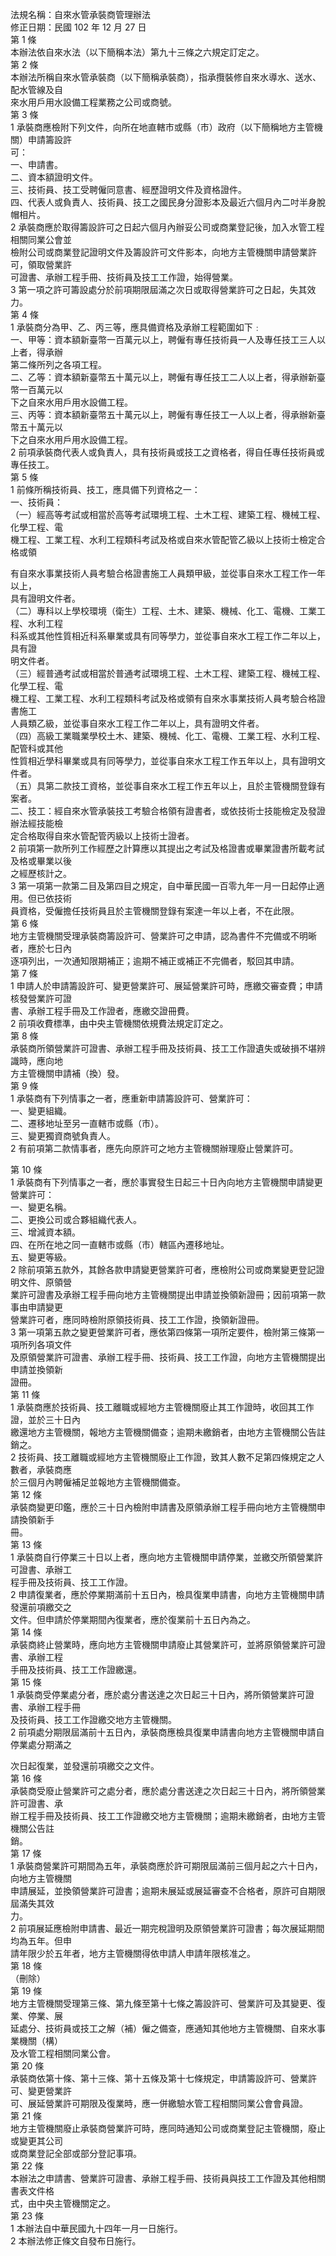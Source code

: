 法規名稱：自來水管承裝商管理辦法  
修正日期：民國 102 年 12 月 27 日  
第 1 條  
本辦法依自來水法（以下簡稱本法）第九十三條之六規定訂定之。  
第 2 條  
本辦法所稱自來水管承裝商（以下簡稱承裝商），指承攬裝修自來水導水、送水、配水管線及自  
來水用戶用水設備工程業務之公司或商號。  
第 3 條  
1 承裝商應檢附下列文件，向所在地直轄市或縣（市）政府（以下簡稱地方主管機關）申請籌設許  
可：  
一、申請書。  
二、資本額證明文件。  
三、技術員、技工受聘僱同意書、經歷證明文件及資格證件。  
四、代表人或負責人、技術員、技工之國民身分證影本及最近六個月內二吋半身脫帽相片。  
2 承裝商應於取得籌設許可之日起六個月內辦妥公司或商業登記後，加入水管工程相關同業公會並  
檢附公司或商業登記證明文件及籌設許可文件影本，向地方主管機關申請營業許可，領取營業許  
可證書、承辦工程手冊、技術員及技工工作證，始得營業。  
3 第一項之許可籌設處分於前項期限屆滿之次日或取得營業許可之日起，失其效力。  
第 4 條  
1 承裝商分為甲、乙、丙三等，應具備資格及承辦工程範圍如下﹕  
一、甲等：資本額新臺幣一百萬元以上，聘僱有專任技術員一人及專任技工三人以上者，得承辦  
第二條所列之各項工程。  
二、乙等：資本額新臺幣五十萬元以上，聘僱有專任技工二人以上者，得承辦新臺幣一百萬元以  
下之自來水用戶用水設備工程。  
三、丙等：資本額新臺幣五十萬元以上，聘僱有專任技工一人以上者，得承辦新臺幣五十萬元以  
下之自來水用戶用水設備工程。  
2 前項承裝商代表人或負責人，具有技術員或技工之資格者，得自任專任技術員或專任技工。  
第 5 條  
1 前條所稱技術員、技工，應具備下列資格之一：  
一、技術員：  
（一）經高等考試或相當於高等考試環境工程、土木工程、建築工程、機械工程、化學工程、電  
機工程、工業工程、水利工程類科考試及格或自來水管配管乙級以上技術士檢定合格或領  


有自來水事業技術人員考驗合格證書施工人員類甲級，並從事自來水工程工作一年以上，  
具有證明文件者。  
（二）專科以上學校環境（衛生）工程、土木、建築、機械、化工、電機、工業工程、水利工程  
科系或其他性質相近科系畢業或具有同等學力，並從事自來水工程工作二年以上，具有證  
明文件者。  
（三）經普通考試或相當於普通考試環境工程、土木工程、建築工程、機械工程、化學工程、電  
機工程、工業工程、水利工程類科考試及格或領有自來水事業技術人員考驗合格證書施工  
人員類乙級，並從事自來水工程工作二年以上，具有證明文件者。  
（四）高級工業職業學校土木、建築、機械、化工、電機、工業工程、水利工程、配管科或其他  
性質相近學科畢業或具有同等學力，並從事自來水工程工作五年以上，具有證明文件者。  
（五）具第二款技工資格，並從事自來水工程工作五年以上，且於主管機關登錄有案者。  
二、技工：經自來水管承裝技工考驗合格領有證書者，或依技術士技能檢定及發證辦法經技能檢  
定合格取得自來水管配管丙級以上技術士證者。  
2 前項第一款所列工作經歷之計算應以其提出之考試及格證書或畢業證書所載考試及格或畢業以後  
之經歷核計之。  
3 第一項第一款第二目及第四目之規定，自中華民國一百零九年一月一日起停止適用。但已依技術  
員資格，受僱擔任技術員且於主管機關登錄有案達一年以上者，不在此限。  
第 6 條  
地方主管機關受理承裝商籌設許可、營業許可之申請，認為書件不完備或不明晰者，應於七日內  
逐項列出，一次通知限期補正；逾期不補正或補正不完備者，駁回其申請。  
第 7 條  
1 申請人於申請籌設許可、變更營業許可、展延營業許可時，應繳交審查費；申請核發營業許可證  
書、承辦工程手冊及工作證者，應繳交證冊費。  
2 前項收費標準，由中央主管機關依規費法規定訂定之。  
第 8 條  
承裝商所領營業許可證書、承辦工程手冊及技術員、技工工作證遺失或破損不堪辨識時，應向地  
方主管機關申請補（換）發。  
第 9 條  
1 承裝商有下列情事之一者，應重新申請籌設許可、營業許可：  
一、變更組織。  
二、遷移地址至另一直轄市或縣（市）。  
三、變更獨資商號負責人。  
2 有前項第二款情事者，應先向原許可之地方主管機關辦理廢止營業許可。  


第 10 條  
1 承裝商有下列情事之一者，應於事實發生日起三十日內向地方主管機關申請變更營業許可：  
一、變更名稱。  
二、更換公司或合夥組織代表人。  
三、增減資本額。  
四、在所在地之同一直轄市或縣（市）轄區內遷移地址。  
五、變更等級。  
2 除前項第五款外，其餘各款申請變更營業許可者，應檢附公司或商業變更登記證明文件、原領營  
業許可證書及承辦工程手冊向地方主管機關提出申請並換領新證冊；因前項第一款事由申請變更  
營業許可者，應同時檢附原領技術員、技工工作證，換領新證冊。  
3 第一項第五款之變更營業許可者，應依第四條第一項所定要件，檢附第三條第一項所列各項文件  
及原領營業許可證書、承辦工程手冊、技術員、技工工作證，向地方主管機關提出申請並換領新  
證冊。  
第 11 條  
1 承裝商應於技術員、技工離職或經地方主管機關廢止其工作證時，收回其工作證，並於三十日內  
繳還地方主管機關，報地方主管機關備查；逾期未繳銷者，由地方主管機關公告註銷之。  
2 技術員、技工離職或經地方主管機關廢止工作證，致其人數不足第四條規定之人數者，承裝商應  
於三個月內聘僱補足並報地方主管機關備查。  
第 12 條  
承裝商變更印鑑，應於三十日內檢附申請書及原領承辦工程手冊向地方主管機關申請換領新手  
冊。  
第 13 條  
1 承裝商自行停業三十日以上者，應向地方主管機關申請停業，並繳交所領營業許可證書、承辦工  
程手冊及技術員、技工工作證。  
2 申請復業者，應於停業期滿前十五日內，檢具復業申請書，向地方主管機關申請發還前項繳交之  
文件。但申請於停業期間內復業者，應於復業前十五日內為之。  
第 14 條  
承裝商終止營業時，應向地方主管機關申請廢止其營業許可，並將原領營業許可證書、承辦工程  
手冊及技術員、技工工作證繳還。  
第 15 條  
1 承裝商受停業處分者，應於處分書送達之次日起三十日內，將所領營業許可證書、承辦工程手冊  
及技術員、技工工作證繳交地方主管機關。  
2 前項處分期限屆滿前十五日內，承裝商應檢具復業申請書向地方主管機關申請自停業處分期滿之  


次日起復業，並發還前項繳交之文件。  
第 16 條  
承裝商受廢止營業許可之處分者，應於處分書送達之次日起三十日內，將所領營業許可證書、承  
辦工程手冊及技術員、技工工作證繳交地方主管機關；逾期未繳銷者，由地方主管機關公告註  
銷。  
第 17 條  
1 承裝商營業許可期間為五年，承裝商應於許可期限屆滿前三個月起之六十日內，向地方主管機關  
申請展延，並換領營業許可證書；逾期未展延或展延審查不合格者，原許可自期限屆滿失其效  
力。  
2 前項展延應檢附申請書、最近一期完稅證明及原領營業許可證書；每次展延期間均為五年。但申  
請年限少於五年者，地方主管機關得依申請人申請年限核准之。  
第 18 條  
（刪除）  
第 19 條  
地方主管機關受理第三條、第九條至第十七條之籌設許可、營業許可及其變更、復業、停業、展  
延處分、技術員或技工之解（補）僱之備查，應通知其他地方主管機關、自來水事業機關（構）  
及水管工程相關同業公會。  
第 20 條  
承裝商依第十條、第十三條、第十五條及第十七條規定，申請籌設許可、營業許可、變更營業許  
可、展延營業許可期限及復業時，應一併繳驗水管工程相關同業公會會員證。  
第 21 條  
地方主管機關廢止承裝商營業許可時，應同時通知公司或商業登記主管機關，廢止或變更其公司  
或商業登記全部或部分登記事項。  
第 22 條  
本辦法之申請書、營業許可證書、承辦工程手冊、技術員與技工工作證及其他相關書表文件格  
式，由中央主管機關定之。  
第 23 條  
1 本辦法自中華民國九十四年一月一日施行。  
2 本辦法修正條文自發布日施行。  


